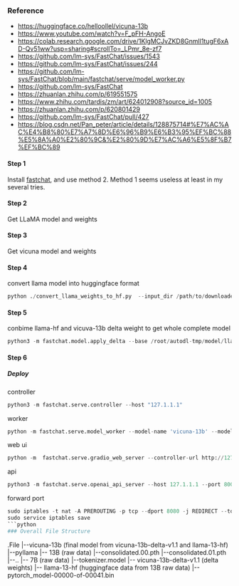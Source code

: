 
### Reference
- https://huggingface.co/helloollel/vicuna-13b
- https://www.youtube.com/watch?v=F_pFH-AngoE
- https://colab.research.google.com/drive/1KlgMCJvZKD8Gnmll1tugF6xAD-Qv51ww?usp=sharing#scrollTo=_LPmr_8e-zf7
- https://github.com/lm-sys/FastChat/issues/1543
- https://github.com/lm-sys/FastChat/issues/244
- https://github.com/lm-sys/FastChat/blob/main/fastchat/serve/model_worker.py
- https://github.com/lm-sys/FastChat
- https://zhuanlan.zhihu.com/p/619551575
- https://www.zhihu.com/tardis/zm/art/624012908?source_id=1005
- https://zhuanlan.zhihu.com/p/620801429
- https://github.com/lm-sys/FastChat/pull/427
- https://blog.csdn.net/Pan_peter/article/details/128875714#%E7%AC%AC%E4%B8%80%E7%A7%8D%E6%96%B9%E6%B3%95%EF%BC%88%E5%8A%A0%E2%80%9C&%E2%80%9D%E7%AC%A6%E5%8F%B7%EF%BC%89


#### Step 1
Install [fastchat](https://github.com/lm-sys/FastChat), and use method 2. Method 1 seems useless at least in my several tries.

#### Step 2
Get LLaMA model and weights


#### Step 3
Get vicuna model and weights

#### Step 4
convert llama model into huggingface format
```python
python ./convert_llama_weights_to_hf.py  --input_dir /path/to/downloaded/llama/weights --model_size 13B --output_dir ./path
```

#### Step 5
conbime llama-hf and vicuva-13b delta weight to get whole complete model
```python
python3 -m fastchat.model.apply_delta --base /root/autodl-tmp/model/llama-13b-hf --delta /root/autodl-tmp/vicuna_data/vicuna-13b-delta-v1.1 --target /root/autodl-tmp/vicuna-13b 
```
#### Step 6
##### Deploy
controller
```python
python3 -m fastchat.serve.controller --host "127.1.1.1"
```
worker
```python
python -m fastchat.serve.model_worker --model-name 'vicuna-13b' --model-path /root/autodl-tmp/vicuna-13b --controller-address http://127.1.1.1:21001 --port 21002 --worker-address "http://127.1.1.1:21002" --num-gpu 2 --host 127.1.1.1
```
web ui
```python
python -m  fastchat.serve.gradio_web_server --controller-url http://127.1.1.1:21001 --host 127.1.1.1  --port 21004 --share
```

api
```python
python3 -m fastchat.serve.openai_api_server --host 127.1.1.1 --port 8000 --controller-address http://127.1.1.1:21001
```
forward port
```python
sudo iptables -t nat -A PREROUTING -p tcp --dport 8080 -j REDIRECT --to-port 7860
sudo service iptables save
```python
### Overall File Structure
```
.File
|--vicuna-13b (final model from vicuna-13b-delta-v1.1 and llama-13-hf)
|--pyllama
    |-- 13B (raw data)
        |--consolidated.00.pth
        |--consolidated.01.pth
        |--..
    |-- 7B (raw data)
    |--tokenizer.model
|-- vicuna-13b-delta-v1.1 (delta weights)
|-- llama-13-hf (huggingface data from 13B raw data)
    |--pytorch_model-00000-of-00041.bin
```
